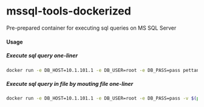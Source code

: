 # mssql-tools-dockerized
Pre-prepared container for executing sql queries on MS SQL Server



#### Usage

##### Execute sql query one-liner
```bash
docker run -e DB_HOST=10.1.101.1 -e DB_USER=root -e DB_PASS=pass pettan93/mssql-tools sh -c "./run-sql.sh 'select @@version;'"
```

##### Execute sql query in file by mouting file one-liner
```bash
docker run -e DB_HOST=10.1.101.1 -e DB_USER=root -e DB_PASS=pass -v $(pwd)/samples/query.sql:/home/query.sql pettan93/mssql-tools sh -c "-./run-sql-file.sh query.sql"
```
